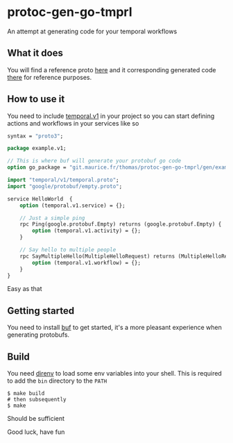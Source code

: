 # protoc-gen-go-tmprl
An attempt at generating code for your temporal workflows

## What it does

You will find a reference proto [here](https://git.maurice.fr/thomas/protoc-gen-go-tmprl/src/branch/master/example/proto/example/v1/example.proto)
and it corresponding generated code [there](https://git.maurice.fr/thomas/protoc-gen-go-tmprl/src/branch/master/gen/example/v1/example_tprl.pb.go)
for reference purposes.

## How to use it

You need to include [temporal.v1](https://git.maurice.fr/thomas/protoc-gen-go-tmprl/src/branch/master/proto/temporal/v1/temporal.proto) in your
project so you can start defining actions and workflows in your services like so

```protobuf
syntax = "proto3";

package example.v1;

// This is where buf will generate your protobuf go code
option go_package = "git.maurice.fr/thomas/protoc-gen-go-tmprl/gen/example/v1";

import "temporal/v1/temporal.proto";
import "google/protobuf/empty.proto";

service HelloWorld  {
    option (temporal.v1.service) = {};

    // Just a simple ping
    rpc Ping(google.protobuf.Empty) returns (google.protobuf.Empty) {
        option (temporal.v1.activity) = {};
    }

    // Say hello to multiple people
    rpc SayMultipleHello(MultipleHelloRequest) returns (MultipleHelloResponse) {
        option (temporal.v1.workflow) = {};
    }
}
```

Easy as that

## Getting started

You need to install [buf](https://buf.build) to get started, it's a more pleasant experience when
generating protobufs.

## Build

You need [direnv](https://direnv.net/) to load some env variables into your shell. This is required to add the `bin` directory to the `PATH`


```
$ make build
# then subsequently
$ make
```

Should be sufficient

Good luck, have fun
